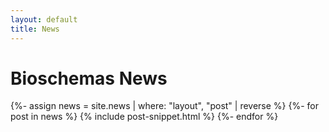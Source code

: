 ```yaml
---
layout: default
title: News
---
```

# Bioschemas News
{%- assign news = site.news | where: "layout", "post" | reverse %}
{%- for post in news %}
{% include post-snippet.html %}
{%- endfor %}
